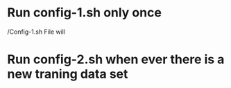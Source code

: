 
# Run config-1.sh only once
/Config-1.sh  File will 
# Run config-2.sh when ever there is a new traning data set